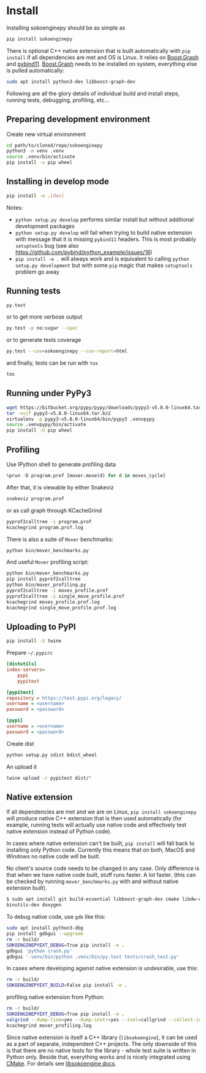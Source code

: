 # Install

Installing sokoenginepy should be as simple as

~~~sh
pip install sokoenginepy
~~~

There is optional C++ native extension that is built automatically with `pip install` if all dependencies are met and OS is Linux. It relies on [Boost.Graph] and [pybind11]. [Boost.Graph] needs to be installed on system, everything else is pulled automatically:

~~~sh
sudo apt install python3-dev libboost-graph-dev
~~~

Following are all the glory details of individual build and install steps, running tests, debugging, profiling, etc...

## Preparing development environment

Create new virtual environment

~~~sh
cd path/to/cloned/repo/sokoenginepy
python3 -m venv .venv
source .venv/bin/activate
pip install -u pip wheel
~~~

## Installing in develop mode

~~~sh
pip install -e .[dev]
~~~

Notes:

- `python setup.py develop` performs similar install but without additional development packages
- `python setup.py develop` will fail when trying to build native extension with message that it is missing `pybind11` headers. This is most probably `setuptools` bug (see also https://github.com/pybind/python_example/issues/16)
- `pip install -e .` will always work and is equivalent to calling `python setup.py development` but with some `pip` magic that makes `setuptools` problem go away

## Running tests

~~~sh
py.test
~~~

or to get more verbose output

~~~sh
py.test -p no:sugar --spec
~~~

or to generate tests coverage

~~~sh
py.test --cov=sokoenginepy --cov-report=html
~~~

and finally, tests can be run with `tox`

~~~sh
tox
~~~

## Running under PyPy3

~~~sh
wget https://bitbucket.org/pypy/pypy/downloads/pypy3-v5.8.0-linux64.tar.bz2
tar -xvjf pypy3-v5.8.0-linux64.tar.bz2
virtualenv -p pypy3-v5.8.0-linux64/bin/pypy3 .venvpypy
source .venvpypy/bin/activate
pip install -U pip wheel
~~~

## Profiling

Use IPython shell to generate profiling data

~~~python
%prun -D program.prof [mover.move(d) for d in moves_cycle]
~~~

After that, it is viewable by either Snakeviz

~~~sh
snakeviz program.prof
~~~

or as call graph through KCacheGrind

~~~sh
pyprof2calltree -i program.prof
kcachegrind program.prof.log
~~~

There is also a suite of `Mover` benchmarks:

~~~sh
python bin/mover_benchmarks.py
~~~

And useful `Mover` profiling script:

~~~sh
python bin/mover_benchmarks.py
pip install pyprof2calltree
python bin/mover_profiling.py
pyprof2calltree -i moves_profile.prof
pyprof2calltree -i single_move_profile.prof
kcachegrind moves_profile.prof.log
kcachegrind single_move_profile.prof.log
~~~

## Uploading to PyPI

~~~sh
pip install -U twine
~~~

Prepare `~/.pypirc`

~~~ini
[distutils]
index-servers=
    pypi
    pypitest

[pypitest]
repository = https://test.pypi.org/legacy/
username = <username>
password = <password>

[pypi]
username = <username>
password = <password>
~~~

Create dist

~~~sh
python setup.py sdist bdist_wheel
~~~

An upload it

~~~sh
twine upload -r pypitest dist/*
~~~

## Native extension

If all dependencies are met and we are on Linux, `pip install sokoenginepy` will produce native C++ extension that is then used automatically (for example, running tests will actually use native code and effectively test native extension instead of Python code).

In cases where native extension can't be built, `pip install` will fall back to installing only Python code. Currently this means that on both, MacOS and Windows no native code will be built.

No client's source code needs to be changed in any case. Only difference is that when we have native code built, stuff runs faster. A lot faster. (this can be checked by running `mover_benchmarks.py` with and without native extension built).

~~~sh
$ sudo apt install git build-essential libboost-graph-dev cmake libdw-dev
binutils-dev doxygen
~~~

To debug native code, use `gdb` like this:

~~~sh
sudo apt install python3-dbg
pip install gdbgui --upgrade
rm -r build/
SOKOENGINEPYEXT_DEBUG=True pip install -e .
gdbgui 'python crash.py'
gdbgui '.venv/bin/python .venv/bin/py.test tests/crash_test.py'
~~~

In cases where developing against native extension is undesirable, use this:

~~~sh
rm -r build/
SOKOENGINEPYEXT_BUILD=False pip install -e .
~~~

profiling native extension from Python:

~~~sh
rm -r build/
SOKOENGINEPYEXT_DEBUG=True pip install -e .
valgrind --dump-line=yes --dump-instr=yes --tool=callgrind --collect-jumps=yes --callgrind-out-file=mover_profiling.log python bin/mover_profiling.py
kcachegrind mover_profiling.log
~~~

Since native extension is itself a C++ library (`libsokoengine`), it can be used as a part of separate, independent C++ projects. The only downside of this is that there are no native tests for the library - whole test suite is written in Python only. Beside that, everything works and is nicely integrated using [CMake]. For details see [libsokoengine docs].

[PyPI]: https://pypi.python.org/pypi
[tox]: https://tox.readthedocs.io/en/latest/
[pybind11]: http://pybind11.readthedocs.io/en/stable/index.html
[NetworkX]: https://networkx.github.io/
[Boost.Graph]: https://www.boost.org/doc/libs/1_61_0/libs/graph/doc/index.html
[cppitertools]: https://github.com/ryanhaining/cppitertools
[backward-cpp]: https://github.com/bombela/backward-cpp
[sokoenginepy]: https://github.com/tadams42/sokoenginepy
[libsokoengine docs]: http://tadams42.github.io/sokoenginepy/
[CMake]: https://cmake.org/
